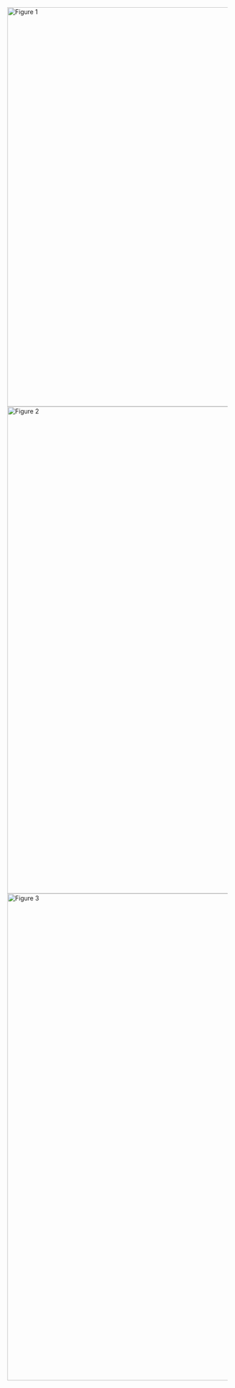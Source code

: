 <img width="912" alt="Figure 1" src="https://github.com/user-attachments/assets/8ac6c54b-d6a0-4fb2-917c-5bbcb5fbc64c">
<img width="1112" alt="Figure 2" src="https://github.com/user-attachments/assets/d1ca009c-1b0f-455f-8bae-ff07792c60bd">
<img width="1112" alt="Figure 3" src="https://github.com/user-attachments/assets/3655524a-ba84-44d3-b86a-dc9f8501a621">
